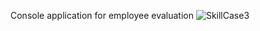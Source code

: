 Console application for employee evaluation
![SkillCase3](https://github.com/imediasystem/SkillCase/assets/125789515/61c7bec5-a417-4c9f-9500-a869c0723c8c)

